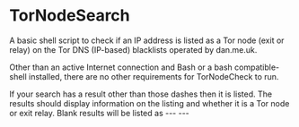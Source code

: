 # TorNodeSearch

A basic shell script to check if an IP address is listed as a Tor node (exit or relay)
on the Tor DNS (IP-based) blacklists operated by dan.me.uk.

Other than an active Internet connection and Bash or a bash compatible-shell installed, there are no other requirements for TorNodeCheck to run.

If your search has a result other than those dashes then it is listed. The results should display information on the listing and whether it is a Tor node or exit relay. Blank results will be listed as --- ---
